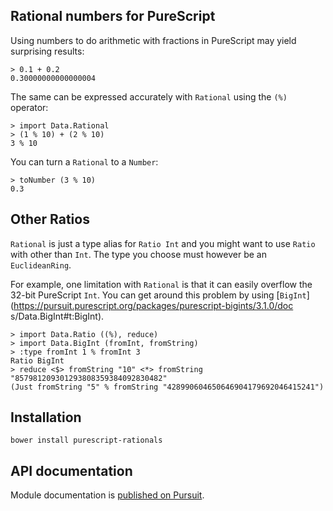 Rational numbers for PureScript
-------------------------------

Using numbers to do arithmetic with fractions in PureScript may yield surprising results:

```
> 0.1 + 0.2
0.30000000000000004
```

The same can be expressed accurately with `Rational` using the `(%)` operator:

```
> import Data.Rational
> (1 % 10) + (2 % 10)
3 % 10
```

You can turn a `Rational` to a `Number`:

```
> toNumber (3 % 10)
0.3
```

## Other Ratios

`Rational` is just a type alias for `Ratio Int` and you might want to use
`Ratio` with other than `Int`. The type you choose must however be an `EuclideanRing`.

For example, one limitation with `Rational` is that it can easily overflow
the 32-bit PureScript `Int`. You can get around this problem by using
[`BigInt`](https://pursuit.purescript.org/packages/purescript-bigints/3.1.0/doc
s/Data.BigInt#t:BigInt).

```
> import Data.Ratio ((%), reduce)
> import Data.BigInt (fromInt, fromString)
> :type fromInt 1 % fromInt 3
Ratio BigInt
> reduce <$> fromString "10" <*> fromString "857981209301293808359384092830482"
(Just fromString "5" % fromString "428990604650646904179692046415241")
```

## Installation

```
bower install purescript-rationals
```

## API documentation

Module documentation is [published on Pursuit](http://pursuit.purescript.org/packages/purescript-rationals/).
